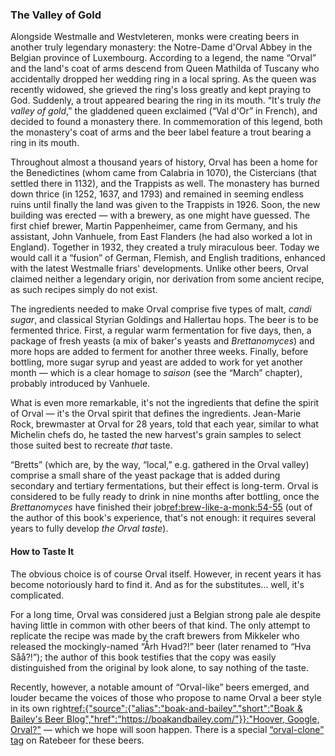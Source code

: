 ### The Valley of Gold

Alongside Westmalle and Westvleteren, monks were creating beers in another truly legendary monastery: the Notre-Dame d'Orval Abbey in the Belgian province of Luxembourg. According to a legend, the name “Orval” and the land's coat of arms descend from Queen Mathilda of Tuscany who accidentally dropped her wedding ring in a local spring. As the queen was recently widowed, she grieved the ring's loss greatly and kept praying to God. Suddenly, a trout appeared bearing the ring in its mouth. “It's truly *the valley of gold*,” the gladdened queen exclaimed (“Val d'Or” in French), and decided to found a monastery there. In commemoration of this legend, both the monastery's coat of arms and the beer label feature a trout bearing a ring in its mouth.

Throughout almost a thousand years of history, Orval has been a home for the Benedictines (whom came from Calabria in 1070), the Cistercians (that settled there in 1132), and the Trappists as well. The monastery has burned down thrice (in 1252, 1637, and 1793) and remained in seeming endless ruins until finally the land was given to the Trappists in 1926. Soon, the new building was erected — with a brewery, as one might have guessed. The first chief brewer, Martin Pappenheimer, came from Germany, and his assistant, John Vanhuele, from East Flanders (he had also worked a lot in England). Together in 1932, they created a truly miraculous beer. Today we would call it a “fusion” of German, Flemish, and English traditions, enhanced with the latest Westmalle friars' developments. Unlike other beers, Orval claimed neither a legendary origin, nor derivation from some ancient recipe, as such recipes simply do not exist.

The ingredients needed to make Orval comprise five types of malt, *candi sugar*, and classical Styrian Goldings and Hallertau hops. The beer is to be fermented thrice. First, a regular warm fermentation for five days, then, a package of fresh yeasts (a mix of baker's yeasts and *Brettanomyces*) and more hops are added to ferment for another three weeks. Finally, before bottling, more sugar syrup and yeast are added to work for yet another month — which is a clear homage to *saison* (see the “March” chapter), probably introduced by Vanhuele.

What is even more remarkable, it's not the ingredients that define the spirit of Orval — it's the Orval spirit that defines the ingredients. Jean-Marie Rock, brewmaster at Orval for 28 years, told that each year, similar to what Michelin chefs do, he tasted the new harvest's grain samples to select those suited best to recreate *that* taste.

“Bretts” (which are, by the way, “local,” e.g. gathered in the Orval valley) comprise a small share of the yeast package that is added during secondary and tertiary fermentations, but their effect is long-term. Orval is considered to be fully ready to drink in nine months after bottling, once the *Brettanomyces* have finished their job[ref:brew-like-a-monk:54-55]() (out of the author of this book's experience, that's not enough: it requires several years to fully develop *the Orval taste*).

#### How to Taste It

The obvious choice is of course Orval itself. However, in recent years it has become notoriously hard to find it. And as for the substitutes… well, it's complicated.

For a long time, Orval was considered just a Belgian strong pale ale despite having little in common with other beers of that kind. The only attempt to replicate the recipe was made by the craft brewers from Mikkeler who released the mockingly-named “Årh Hvad?!” beer (later renamed to “Hva Såå?!”); the author of this book testifies that the copy was easily distinguished from the original by look alone, to say nothing of the taste.

Recently, however, a notable amount of “Orval-like” beers emerged, and louder became the voices of those who propose to name Orval a beer style in its own right[ref:{"source":{"alias":"boak-and-bailey","short":"Boak & Bailey's Beer Blog","href":"https://boakandbailey.com/"}}:"Hoover, Google, Orval?"](https://boakandbailey.com/2018/03/hoover-google-orval/) — which we hope will soon happen. There is a special [“orval-clone” tag](https://www.ratebeer.com/tag/orval-clone/) on Ratebeer for these beers.